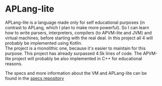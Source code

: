 # APLang-lite
APLang-lite is a language made only for self educational purposes (in contrast to APLang, which I plan to make more powerful).
So I can learn how to write parsers, interpreters, compilers (to APVM-lite and JVM) and virtual machines, before starting with the real deal.
In this project all 4 will probably be implemented using Kotlin.\
The project is a monolithic one, because it's easier to maintain for this purpose.
This project has already surpassed 4.5k lines of code.
The APVM-lite project will probably be also implemented in C++ for educational reasons.

The specs and more information about the VM and APLang-lite can be found in the [specs repository](https://github.com/APLanguage/aplang-lite-specs)
